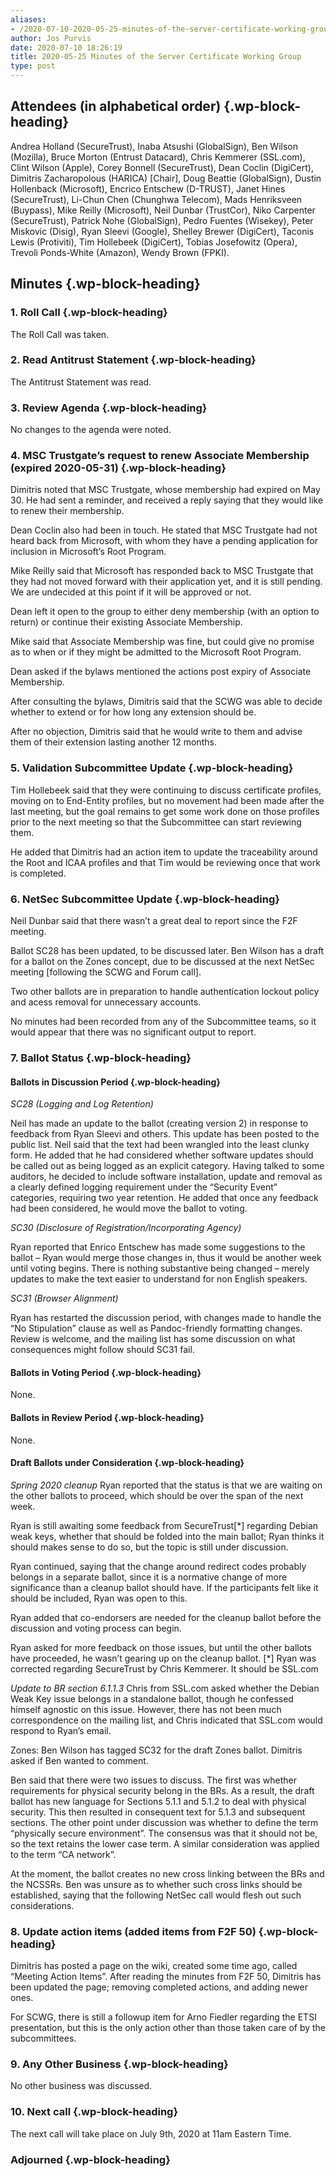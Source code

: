 ```yaml
---
aliases:
- /2020-07-10-2020-05-25-minutes-of-the-server-certificate-working-group/
author: Jos Purvis
date: 2020-07-10 18:26:19
title: 2020-05-25 Minutes of the Server Certificate Working Group
type: post
---
```


## Attendees (in alphabetical order) {.wp-block-heading}

Andrea Holland (SecureTrust), Inaba Atsushi (GlobalSign), Ben Wilson (Mozilla), Bruce Morton (Entrust Datacard), Chris Kemmerer (SSL.com), Clint Wilson (Apple), Corey Bonnell (SecureTrust), Dean Coclin (DigiCert), Dimitris Zacharopolous (HARICA) \[Chair\], Doug Beattie (GlobalSign), Dustin Hollenback (Microsoft), Encrico Entschew (D-TRUST), Janet Hines (SecureTrust), Li-Chun Chen (Chunghwa Telecom), Mads Henriksveen (Buypass), Mike Reilly (Microsoft), Neil Dunbar (TrustCor), Niko Carpenter (SecureTrust), Patrick Nohe (GlobalSign), Pedro Fuentes (Wisekey), Peter Miskovic (Disig), Ryan Sleevi (Google), Shelley Brewer (DigiCert), Taconis Lewis (Protiviti), Tim Hollebeek (DigiCert), Tobias Josefowitz (Opera), Trevoli Ponds-White (Amazon), Wendy Brown (FPKI).

## Minutes {.wp-block-heading}

### 1. Roll Call {.wp-block-heading}

The Roll Call was taken.

### 2. Read Antitrust Statement {.wp-block-heading}

The Antitrust Statement was read.

### 3. Review Agenda {.wp-block-heading}

No changes to the agenda were noted.

### 4. MSC Trustgate’s request to renew Associate Membership (expired 2020-05-31) {.wp-block-heading}

Dimitris noted that MSC Trustgate, whose membership had expired on May 30. He had sent a reminder, and received a reply saying that they would like to renew their membership.

Dean Coclin also had been in touch. He stated that MSC Trustgate had not heard back from Microsoft, with whom they have a pending application for inclusion in Microsoft’s Root Program.

Mike Reilly said that Microsoft has responded back to MSC Trustgate that they had not moved forward with their application yet, and it is still pending. We are undecided at this point if it will be approved or not.

Dean left it open to the group to either deny membership (with an option to return) or continue their existing Associate Membership.

Mike said that Associate Membership was fine, but could give no promise as to when or if they might be admitted to the Microsoft Root Program.

Dean asked if the bylaws mentioned the actions post expiry of Associate Membership.

After consulting the bylaws, Dimitris said that the SCWG was able to decide whether to extend or for how long any extension should be.

After no objection, Dimitris said that he would write to them and advise them of their extension lasting another 12 months.

### 5. Validation Subcommittee Update {.wp-block-heading}

Tim Hollebeek said that they were continuing to discuss certificate profiles, moving on to End-Entity profiles, but no movement had been made after the last meeting, but the goal remains to get some work done on those profiles prior to the next meeting so that the Subcommittee can start reviewing them.

He added that Dimitris had an action item to update the traceability around the Root and ICAA profiles and that Tim would be reviewing once that work is completed.

### 6. NetSec Subcommittee Update {.wp-block-heading}

Neil Dunbar said that there wasn’t a great deal to report since the F2F meeting.

Ballot SC28 has been updated, to be discussed later. Ben Wilson has a draft for a ballot on the Zones concept, due to be discussed at the next NetSec meeting \[following the SCWG and Forum call\].

Two other ballots are in preparation to handle authentication lockout policy and acess removal for unnecessary accounts.

No minutes had been recorded from any of the Subcommittee teams, so it would appear that there was no significant output to report.

### 7. Ballot Status {.wp-block-heading}

#### Ballots in Discussion Period {.wp-block-heading}

_SC28 (Logging and Log Retention)_

Neil has made an update to the ballot (creating version 2) in response to feedback from Ryan Sleevi and others. This update has been posted to the public list. Neil said that the text had been wrangled into the least clunky form.
He added that he had considered whether software updates should be called out as being logged as an explicit category. Having talked to some auditors, he decided to include software installation, update and removal as a clearly defined logging requirement under the “Security Event” categories, requiring two year retention. He added that once any feedback had been considered, he would move the ballot to voting.

_SC30 (Disclosure of Registration/Incorporating Agency)_

Ryan reported that Enrico Entschew has made some suggestions to the ballot – Ryan would merge those changes in, thus it would be another week until voting begins. There is nothing substantive being changed – merely updates to make the text easier to understand for non English speakers.

_SC31 (Browser Alignment)_

Ryan has restarted the discussion period, with changes made to handle the “No Stipulation” clause as well as Pandoc-friendly formatting changes. Review is welcome, and the mailing list has some discussion on what consequences might follow should SC31 fail.

#### Ballots in Voting Period {.wp-block-heading}

None.

#### Ballots in Review Period {.wp-block-heading}

None.

#### Draft Ballots under Consideration {.wp-block-heading}

_Spring 2020 cleanup_
Ryan reported that the status is that we are waiting on the other ballots to proceed, which should be over the span of the next week.

Ryan is still awaiting some feedback from SecureTrust\[\*\] regarding Debian weak keys, whether that should be folded into the main ballot; Ryan thinks it should makes sense to do so, but the topic is still under discussion.

Ryan continued, saying that the change around redirect codes probably belongs in a separate ballot, since it is a normative change of more significance than a cleanup ballot should have. If the participants felt like it should be included, Ryan was open to this.

Ryan added that co-endorsers are needed for the cleanup ballot before the discussion and voting process can begin.

Ryan asked for more feedback on those issues, but until the other ballots have proceeded, he wasn’t gearing up on the cleanup ballot. \[\*\] Ryan was corrected regarding SecureTrust by Chris Kemmerer. It should be SSL.com

_Update to BR section 6.1.1.3_
Chris from SSL.com asked whether the Debian Weak Key issue belongs in a standalone ballot, though he confessed himself agnostic on this issue. However, there has not been much correspondence on the mailing list, and Chris indicated that SSL.com would respond to Ryan’s email.

Zones: Ben Wilson has tagged SC32 for the draft Zones ballot. Dimitris asked if Ben wanted to comment.

Ben said that there were two issues to discuss. The first was whether requirements for physical security belong in the BRs. As a result, the draft ballot has new language for Sections 5.1.1 and 5.1.2 to deal with physical security. This then resulted in consequent text for 5.1.3 and subsequent sections. The other point under discussion was whether to define the term “physically secure environment”. The consensus was that it should not be, so the text retains the lower case term. A similar consideration was applied to the term “CA network”.

At the moment, the ballot creates no new cross linking between the BRs and the NCSSRs. Ben was unsure as to whether such cross links should be established, saying that the following NetSec call would flesh out such considerations.

### 8. Update action items (added items from F2F 50) {.wp-block-heading}

Dimitris has posted a page on the wiki, created some time ago, called “Meeting Action Items”. After reading the minutes from F2F 50, Dimitris has been updated the page; removing completed actions, and adding newer ones.

For SCWG, there is still a followup item for Arno Fiedler regarding the ETSI presentation, but this is the only action other than those taken care of by the subcommittees.

### 9. Any Other Business {.wp-block-heading}

No other business was discussed.

### 10. Next call {.wp-block-heading}

The next call will take place on July 9th, 2020 at 11am Eastern Time.

### Adjourned {.wp-block-heading}